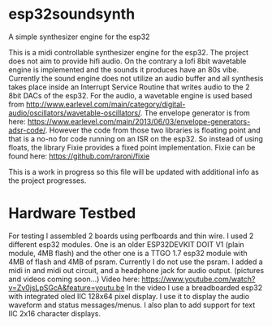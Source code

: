 esp32soundsynth
===============

A simple synthesizer engine for the esp32

This is a midi controllable synthesizer engine for the esp32. The project does not aim to provide hifi audio. On the contrary a lofi 8bit wavetable engine is implemented and the sounds it produces have an 80s vibe. Currently the sound engine does not utilize an audio buffer and all synthesis takes place inside an Interrupt Service Routine that writes audio to the 2 8bit DACs of the esp32. For the audio, a wavetable engine is used based from http://www.earlevel.com/main/category/digital-audio/oscillators/wavetable-oscillators/. The envelope generator is from here: https://www.earlevel.com/main/2013/06/03/envelope-generators-adsr-code/. However the code from those two libraries is floating point and that is a no-no for code running on an ISR on the esp32. So instead of using floats, the library Fixie provides a fixed point implementation. Fixie can be found here: https://github.com/raroni/fixie

This is a work in progress so this file will be updated with additional info as the project progresses.

Hardware Testbed
================
For testing I assembled 2 boards using perfboards and thin wire. I used 2 different esp32 modules. One is an older ESP32DEVKIT DOIT V1 (plain module, 4MB flash) and the other one is a TTGO 1.7 esp32 module with 4MB of flash and 4MB of psram. Currently I do not use the psram. I added a midi in and midi out circuit, and a headphone jack for audio output. (pictures and videos coming soon...)
Video here:
https://www.youtube.com/watch?v=Zv0jsLpSGcA&feature=youtu.be
In the video I use a breadboarded esp32 with integrated oled IIC 128x64 pixel display. I use it to display the audio waveform and status messages/menus. I also plan to add support for text IIC 2x16 character displays.


